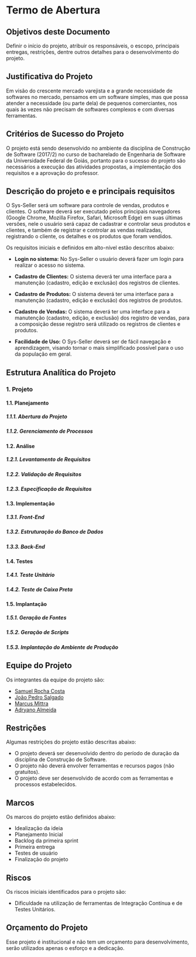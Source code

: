 # Termo de Abertura

## Objetivos deste Documento
Definir o início do projeto, atribuir os responsáveis, o escopo, principais entregas, restrições, dentre outros detalhes para o desenvolvimento do projeto.

## Justificativa do Projeto
Em visão do crescente mercado varejista e a grande necessidade de softwares no mercado, pensamos em um software simples, mas que possa atender a necessidade (ou parte dela) de pequenos comerciantes, nos quais às vezes não precisam de softwares complexos e com diversas ferramentas.

## Critérios de Sucesso do Projeto
O projeto está sendo desenvolvido no ambiente da disciplina de Construção de Software (2017/2) no curso de bacharelado de Engenharia de Software da Universidade Federal de Goiás, portanto para o sucesso do projeto são necessários a execução das atividades propostas, a implementação dos requisitos e a aprovação do professor.

## Descrição do projeto e e principais requisitos
O Sys-Seller será um software para controle de vendas, produtos e clientes. O software deverá ser executado pelos principais navegadores (Google Chrome, Mozilla Firefox, Safari, Microsoft Edge) em suas últimas versões, nele o usuário será capaz de cadastrar e controlar seus produtos e clientes, e também de registrar e controlar as vendas realizadas, registrando o cliente, os detalhes e os produtos que foram vendidos.

Os requisitos iniciais e definidos em alto-nível estão descritos abaixo:

* **Login no sistema:** No Sys-Seller o usuário deverá fazer um login para realizar o acesso no sistema.

* **Cadastro de Clientes:** O sistema deverá ter uma interface para a manutenção (cadastro, edição e exclusão) dos registros de clientes.

* **Cadastro de Produtos:** O sistema deverá ter uma interface para a manutenção (cadastro, edição e exclusão) dos registros de produtos.

* **Cadastro de Vendas:** O sistema deverá ter uma interface para a manutenção (cadastro, edição, e exclusão) dos registro de vendas, para a composição desse registro será utilizado os registros de clientes e produtos.

* **Facilidade de Uso:** O Sys-Seller deverá ser de fácil navegação e aprendizagem, visando tornar o mais simplificado possível para o uso da população em geral.

## Estrutura Analítica do Projeto

### 1. Projeto
#### 1.1. Planejamento
##### 1.1.1. Abertura do Projeto
##### 1.1.2. Gerenciamento de Processos
#### 1.2. Análise
##### 1.2.1. Levantamento de Requisitos
##### 1.2.2. Validação de Requisitos
##### 1.2.3. Especificação de Requisitos
#### 1.3. Implementação
##### 1.3.1. Front-End
##### 1.3.2. Estruturação do Banco de Dados
##### 1.3.3. Back-End
#### 1.4. Testes
##### 1.4.1. Teste Unitário
##### 1.4.2. Teste de Caixa Preta
#### 1.5. Implantação
##### 1.5.1. Geração de Fontes
##### 1.5.2. Geração de Scripts
##### 1.5.3. Implantação do Ambiente de Produção

## Equipe do Projeto
Os integrantes da equipe do projeto são:
* [Samuel Rocha Costa](https://github.com/samuelrcosta)
* [João Pedro Salgado](https://github.com/)
* [Marcus Mittra](https://github.com/)
* [Adryano Almeida](https://github.com/)

## Restrições
Algumas restrições do projeto estão descritas abaixo:
* O projeto deverá ser desenvolvido dentro do período de duração da disciplina de Construção de Software.
* O projeto não deverá envolver ferramentas e recursos pagos (não gratuitos).
* O projeto deve ser desenvolvido de acordo com as ferramentas e processos estabelecidos.
## Marcos
Os marcos do projeto estão definidos abaixo:
* Idealização da ideia
* Planejamento Inicial
* Backlog da primeira sprint
* Primeira entrega
* Testes de usuário
* Finalização do projeto

## Riscos
Os riscos iniciais identificados para o projeto são:
* Dificuldade na utilização de ferramentas de Integração Contínua e de Testes Unitários.

## Orçamento do Projeto
Esse projeto é institucional e não tem um orçamento para desenvolvimento, serão utilizados apenas o esforço e a dedicação.
